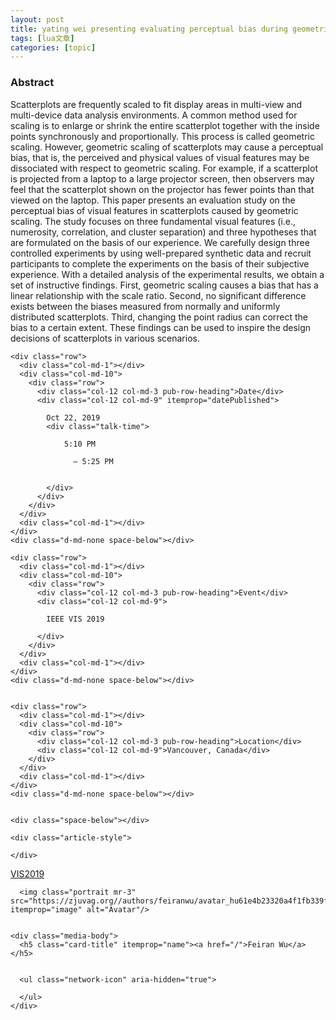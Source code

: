 ```yaml
---
layout: post
title: yating wei presenting evaluating perceptual bias during geometric scaling of scatterplots at ieee vast 2019 
tags: [lua文章]
categories: [topic]
---
```

<h3>Abstract</h3>
      <p class="pub-abstract" itemprop="text">Scatterplots are frequently scaled to fit display areas in multi-view and multi-device data analysis environments. A common method used for scaling is to enlarge or shrink the entire scatterplot together with the inside points synchronously and proportionally. This process is called geometric scaling. However, geometric scaling of scatterplots may cause a perceptual bias, that is, the perceived and physical values of visual features may be dissociated with respect to geometric scaling. For example, if a scatterplot is projected from a laptop to a large projector screen, then observers may feel that the scatterplot shown on the projector has fewer points than that viewed on the laptop. This paper presents an evaluation study on the perceptual bias of visual features in scatterplots caused by geometric scaling. The study focuses on three fundamental visual features (i.e., numerosity, correlation, and cluster separation) and three hypotheses that are formulated on the basis of our experience. We carefully design three controlled experiments by using well-prepared synthetic data and recruit participants to complete the experiments on the basis of their subjective experience. With a detailed analysis of the experimental results, we obtain a set of instructive findings. First, geometric scaling causes a bias that has a linear relationship with the scale ratio. Second, no significant difference exists between the biases measured from normally and uniformly distributed scatterplots. Third, changing the point radius can correct the bias to a certain extent. These findings can be used to inspire the design decisions of scatterplots in various scenarios.</p>
    

    <div class="row">
      <div class="col-md-1"></div>
      <div class="col-md-10">
        <div class="row">
          <div class="col-12 col-md-3 pub-row-heading">Date</div>
          <div class="col-12 col-md-9" itemprop="datePublished">
            
            Oct 22, 2019
            <div class="talk-time">
              
                5:10 PM
                
                  — 5:25 PM
                
              
            </div>
          </div>
        </div>
      </div>
      <div class="col-md-1"></div>
    </div>
    <div class="d-md-none space-below"></div>

    <div class="row">
      <div class="col-md-1"></div>
      <div class="col-md-10">
        <div class="row">
          <div class="col-12 col-md-3 pub-row-heading">Event</div>
          <div class="col-12 col-md-9">
            
            IEEE VIS 2019
            
          </div>
        </div>
      </div>
      <div class="col-md-1"></div>
    </div>
    <div class="d-md-none space-below"></div>

    
    <div class="row">
      <div class="col-md-1"></div>
      <div class="col-md-10">
        <div class="row">
          <div class="col-12 col-md-3 pub-row-heading">Location</div>
          <div class="col-12 col-md-9">Vancouver, Canada</div>
        </div>
      </div>
      <div class="col-md-1"></div>
    </div>
    <div class="d-md-none space-below"></div>
    

    <div class="space-below"></div>

    <div class="article-style">
      
    </div>

    

<div class="article-tags">
  
  <a class="badge badge-light" href="/tags/vis2019/">VIS2019</a>
  
</div>


    








  





  
  
  
    
  
  
  <div class="media author-card" itemscope="" itemtype="http://schema.org/Person">
    
      
      <img class="portrait mr-3" src="https://zjuvag.org//authors/feiranwu/avatar_hu61e4b23320a4f1fb339f3a853a27d3de_90046_250x250_fill_q90_lanczos_center.jpg" itemprop="image" alt="Avatar"/>
    

    <div class="media-body">
      <h5 class="card-title" itemprop="name"><a href="/">Feiran Wu</a></h5>
      
      
      <ul class="network-icon" aria-hidden="true">
        
      </ul>
    </div>
  </div>